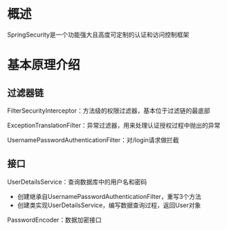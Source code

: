 # 概述

SpringSecurity是一个功能强大且高度可定制的认证和访问控制框架





# 基本原理介绍

## 过滤器链

FilterSecurityInterceptor：方法级的权限过滤器，基本位于过滤链的最底部

ExceptionTranslationFilter：异常过滤器，用来处理认证授权过程中抛出的异常

UsernamePasswordAuthenticationFilter：对/login请求做拦截





## **接口**

UserDetailsService：查询数据库中的用户名和密码

- 创建继承自UsernamePasswordAuthenticationFilter，重写3个方法
- 创建类实现UserDetailsService，编写数据查询过程，返回User对象



PasswordEncoder：数据加密接口





















